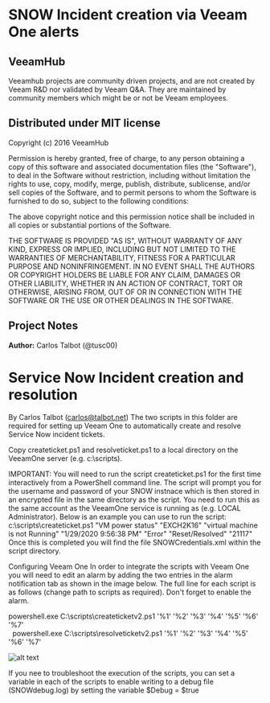# SNOW Incident creation via Veeam One alerts
## VeeamHub
Veeamhub projects are community driven projects, and are not created by Veeam R&D nor validated by Veeam Q&A. They are maintained by community members which might be or not be Veeam employees. 

## Distributed under MIT license
Copyright (c) 2016 VeeamHub

Permission is hereby granted, free of charge, to any person obtaining a copy of this software and associated documentation files (the "Software"), to deal in the Software without restriction, including without limitation the rights to use, copy, modify, merge, publish, distribute, sublicense, and/or sell copies of the Software, and to permit persons to whom the Software is furnished to do so, subject to the following conditions:

The above copyright notice and this permission notice shall be included in all copies or substantial portions of the Software.

THE SOFTWARE IS PROVIDED "AS IS", WITHOUT WARRANTY OF ANY KIND, EXPRESS OR IMPLIED, INCLUDING BUT NOT LIMITED TO THE WARRANTIES OF MERCHANTABILITY, FITNESS FOR A PARTICULAR PURPOSE AND NONINFRINGEMENT. IN NO EVENT SHALL THE AUTHORS OR COPYRIGHT HOLDERS BE LIABLE FOR ANY CLAIM, DAMAGES OR OTHER LIABILITY, WHETHER IN AN ACTION OF CONTRACT, TORT OR OTHERWISE, ARISING FROM, OUT OF OR IN CONNECTION WITH THE SOFTWARE OR THE USE OR OTHER DEALINGS IN THE SOFTWARE.

## Project Notes
**Author:** Carlos Talbot (@tusc00)

# Service Now Incident creation and resolution
By Carlos Talbot (carlos@talbot.net)
The two scripts in this folder are required for setting up Veeam One to automatically create and resolve
Service Now incident tickets.

Copy createticket.ps1 and resolveticket.ps1 to a local directory on the VeeamOne server (e.g. c:\scripts).

IMPORTANT:
You will need to run the script createticket.ps1 for the first time interactively from a PowerShell command line.
The script will prompt you for the username and password of your SNOW instnace which is then stored in an encrypted
file in the same directory as the script. You need to run this as the same account as the VeeamOne service is running 
as (e.g. LOCAL Administrator). Below is an example you can use to run the script:
c:\scripts\createticket.ps1 "VM power status" "EXCH2K16" "virtual machine is not Running" "1/29/2020 9:56:38 PM" "Error" "Reset/Resolved" "21117"
Once this is completed you will find the file SNOWCredentials.xml within the script directory.

Configuring Veeam One
In order to integrate the scripts with Veeam One you will need to edit an alarm by adding the two entries in the alarm
notification tab as shown in the image below. The full line for each script is as follows (change path to scripts as
required). Don't forget to enable the alarm.

powershell.exe C:\scripts\createticketv2.ps1 '%1' '%2' '%3' '%4' '%5' '%6' '%7'  
&nbsp;
powershell.exe C:\scripts\resolveticketv2.ps1 '%1' '%2' '%3' '%4' '%5' '%6' '%7'

![alt text](https://i.imgur.com/7zcsC1q.png)

If you nee to troubleshoot the execution of the scripts, you can set a variable in each of the scripts to enable
writing to a debug file (SNOWdebug.log) by setting the variable $Debug = $true

